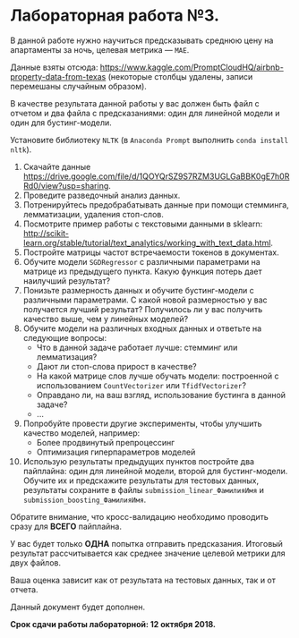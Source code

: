 # Лабораторная работа №3.

В данной работе нужно научиться предсказывать среднюю цену на апартаменты за ночь, целевая метрика — `MAE`.

Данные взяты отсюда: https://www.kaggle.com/PromptCloudHQ/airbnb-property-data-from-texas (некоторые столбцы удалены, записи перемешаны случайным образом).

В качестве результата данной работы у вас должен быть файл с отчетом и два файла с предсказаниями: один для линейной модели и один для бустинг-модели.

Установите библиотеку `NLTK` (в `Anaconda Prompt` выполнить `conda install nltk`).

1. Скачайте данные https://drive.google.com/file/d/1QOYQrSZ9S7RZM3UGLGaBBK0gE7h0RRd0/view?usp=sharing.
2. Проведите разведочный анализ данных.
3. Потренируйтесь предобрабатывать данные при помощи стемминга, лемматизации, удаления стоп-слов. 
4. Посмотрите пример работы с текстовыми данными в sklearn: http://scikit-learn.org/stable/tutorial/text_analytics/working_with_text_data.html.
5. Постройте матрицы частот встречаемости токенов в документах.
5. Обучите модели `SGDRegressor` с различными параметрами на матрице из предыдущего пункта. Какую функция потерь дает наилучший результат?
6. Понизьте размерность данных и обучите бустинг-модели с различными параметрами. С какой новой размерностью у вас получается лучший результат? Получилось ли у вас получить качество выше, чем у линейных моделей? 
7. Обучите модели на различных входных данных и ответьте на следующие вопросы:
    * Что в данной задаче работает лучше: стемминг или лемматизация? 
    * Дают ли стоп-слова прирост в качестве?
    * На какой матрице слов лучше обучать модели: построенной с использованием `CountVectorizer` или `TfidfVectorizer`?
    * Оправдано ли, на ваш взгляд, использование бустинга в данной задаче?
    * ...
8. Попробуйте провести другие эксперименты, чтобы улучшить качество моделей, например:
    * Более продвинутый препроцессинг
    * Оптимизация гиперпараметров моделей
9. Использую результаты предыдущих пунктов постройте два пайплайна: один для линейной модели, второй для бустинг-модели. Обучите их и предскажите результаты для тестовых данных, результаты сохраните в файлы `submission_linear_ФамилияИмя` и `submission_boosting_ФамилияИмя`.

Обратите внимание, что кросс-валидацию необходимо проводить сразу для <b>ВСЕГО</b> пайплайна. 

У вас будет только <b>ОДНА</b> попытка отправить предсказания. Итоговый результат рассчитывается как среднее значение целевой метрики для двух файлов.

Ваша оценка зависит как от результата на тестовых данных, так и от отчета.

Данный документ будет дополнен.

**Срок сдачи работы лабораторной: 12 октября 2018.**


    